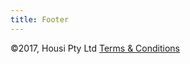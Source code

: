 ```yaml
---
title: Footer
---
```

©2017, Housi Pty Ltd [Terms & Conditions](/termsandconditions "Terms & Conditions")